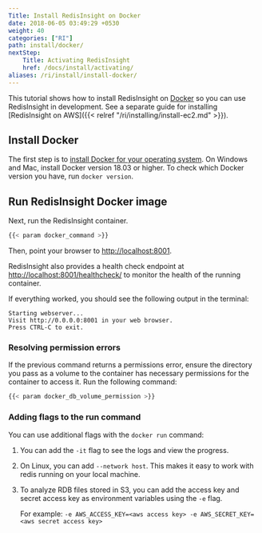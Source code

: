 ```yaml
---
Title: Install RedisInsight on Docker
date: 2018-06-05 03:49:29 +0530
weight: 40
categories: ["RI"]
path: install/docker/
nextStep:
    Title: Activating RedisInsight
    href: /docs/install/activating/
aliases: /ri/install/install-docker/
---
```

This tutorial shows how to install RedisInsight on [Docker](https://www.docker.com/) so you can use RedisInsight in development.
See a separate guide for installing [RedisInsight on AWS]({{< relref "/ri/installing/install-ec2.md" >}}).

## Install Docker

The first step is to [install Docker for your operating system](https://docs.docker.com/install/). 
On Windows and Mac, install Docker version 18.03 or higher. To check which Docker version you have, run `docker version`.

## Run RedisInsight Docker image

Next, run the RedisInsight container.

```bash
{{< param docker_command >}}
```

Then, point your browser to [http://localhost:8001](http://localhost:8001).

RedisInsight also provides a health check endpoint at [http://localhost:8001/healthcheck/](http://localhost:8001/healthcheck/) to monitor the health of the running container.

If everything worked, you should see the following output in the terminal:

```
Starting webserver...
Visit http://0.0.0.0:8001 in your web browser.
Press CTRL-C to exit.
```

### Resolving permission errors

If the previous command returns a permissions error, ensure the directory you pass as a volume to the container has necessary permissions for the container to access it. Run the following command:

```bash
{{< param docker_db_volume_permission >}}
```

### Adding flags to the run command

You can use additional flags with the `docker run` command:

1. You can add the `-it` flag to see the logs and view the progress.
1. On Linux, you can add `--network host`. This makes it easy to work with redis running on your local machine.
1. To analyze RDB files stored in S3, you can add the access key and secret access key as environment variables using the `-e` flag.

    For example: `-e AWS_ACCESS_KEY=<aws access key> -e AWS_SECRET_KEY=<aws secret access key>`


